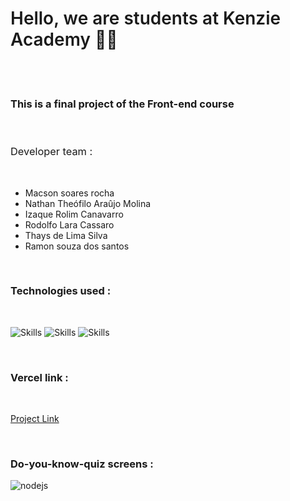 <h1 style="font-weight: 600"> Hello, we are students at Kenzie Academy 🧑‍💻 </h1>
<br>
<br>

<h3> This is a final project of the Front-end course </h3>

<br>


<h3 style="font-weight: 400">Developer team :</h3>
<br>

* Macson soares rocha
* Nathan Theófilo Araûjo Molina
* Izaque Rolim Canavarro
* Rodolfo Lara Cassaro
* Thays de Lima Silva
* Ramon souza dos santos

<br>

### Technologies used :
<br>

![Skills](https://img.shields.io/badge/React-20232A?style=for-the-badge&logo=react&logoColor=61DAFB)
![Skills](https://img.shields.io/badge/React_Router-CA4245?style=for-the-badge&logo=react-router&logoColor=white)
![Skills](https://img.shields.io/badge/styled--components-DB7093?style=for-the-badge&logo=styled-components&logoColor=white)

<br>

### Vercel link :

<br>

[Project Link](https://github.com/duribeiro/duribeiro/edit/main/README.md)

<br>

### Do-you-know-quiz screens :

<div>
  <img align="center" alt="nodejs" src="https://driv![login home](https://user-images.githubusercontent.com/87198553/178793242-b9943c20-62b3-48e7-8a20-507f0daded47.JPG)
e.google.com/file/d/1IX4ix5McOFwhB02hwSZplC2GP_2hoDee/view?usp=sharing" />
  
</div>
